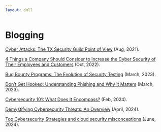 ```yaml
---
layout: dull
---
```

# Blogging

[Cyber Attacks: The TX Security Guild Point of View](https://en.tx.markets/post/tx-group-cyber-attacks) (Aug, 2021).

[4 Things a Company Should Consider to Increase the Cyber Security of Their Employees and Customers](https://swissmarketplace.group/blog/4-things-a-company-should-consider-to-increase-the-cyber-security-of-their-employees-and-customers/) (Oct, 2022).

[Bug Bounty Programs: The Evolution of Security Testing](https://swissmarketplace.group/blog/expert-knowledge/bug-bounty-programs-the-evolution-of-cybersecurity-maturity/) (March, 2023).

[Don’t Get Hooked: Understanding Phishing and Why It Matters](https://swissmarketplace.group/blog/understanding-phishing/) (March, 2023).

[Cybersecurity 101: What Does It Encompass?](https://swissmarketplace.group/blog/cybersecurity-101/) (Feb, 2024).

[Demystifying Cybersecurity Threats: An Overview](https://swissmarketplace.group/blog/cybersecurity-threats/) (April, 2024).

[Top Cybersecurity Strategies and cloud security misconceptions](https://globalcyberconference.com/top-cybersecurity-strategies-cloud-security-misconceptions/) (June, 2024).